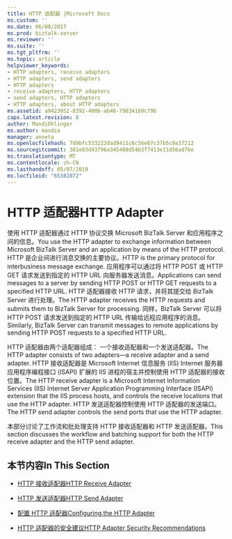 ```yaml
---
title: HTTP 适配器 |Microsoft Docs
ms.custom: ''
ms.date: 06/08/2017
ms.prod: biztalk-server
ms.reviewer: ''
ms.suite: ''
ms.tgt_pltfrm: ''
ms.topic: article
helpviewer_keywords:
- HTTP adapters, receive adapters
- HTTP adapters, send adapters
- HTTP adapters
- receive adapters, HTTP adapters
- send adapters, HTTP adapters
- HTTP adapters, about HTTP adapters
ms.assetid: a9423052-8392-4006-ab46-79834169c796
caps.latest.revision: 8
author: MandiOhlinger
ms.author: mandia
manager: anneta
ms.openlocfilehash: 7d9bfc533222dad9411c6c56e67c37b5c9a37212
ms.sourcegitcommit: 381e83d43796a345488d54b3f7413e11d56ad7be
ms.translationtype: MT
ms.contentlocale: zh-CN
ms.lasthandoff: 05/07/2019
ms.locfileid: "65382872"
---
```

# <a name="http-adapter"></a><span data-ttu-id="894fa-102">HTTP 适配器</span><span class="sxs-lookup"><span data-stu-id="894fa-102">HTTP Adapter</span></span>
<span data-ttu-id="894fa-103">使用 HTTP 适配器通过 HTTP 协议交换 Microsoft BizTalk Server 和应用程序之间的信息。</span><span class="sxs-lookup"><span data-stu-id="894fa-103">You use the HTTP adapter to exchange information between Microsoft BizTalk Server and an application by means of the HTTP protocol.</span></span> <span data-ttu-id="894fa-104">HTTP 是企业间进行消息交换的主要协议。</span><span class="sxs-lookup"><span data-stu-id="894fa-104">HTTP is the primary protocol for interbusiness message exchange.</span></span> <span data-ttu-id="894fa-105">应用程序可以通过将 HTTP POST 或 HTTP GET 请求发送到指定的 HTTP URL 向服务器发送消息。</span><span class="sxs-lookup"><span data-stu-id="894fa-105">Applications can send messages to a server by sending HTTP POST or HTTP GET requests to a specified HTTP URL.</span></span> <span data-ttu-id="894fa-106">HTTP 适配器接收 HTTP 请求，并将其提交给 BizTalk Server 进行处理。</span><span class="sxs-lookup"><span data-stu-id="894fa-106">The HTTP adapter receives the HTTP requests and submits them to BizTalk Server for processing.</span></span> <span data-ttu-id="894fa-107">同样，BizTalk Server 可以将 HTTP POST 请求发送到指定的 HTTP URL 传输给远程应用程序的消息。</span><span class="sxs-lookup"><span data-stu-id="894fa-107">Similarly, BizTalk Server can transmit messages to remote applications by sending HTTP POST requests to a specified HTTP URL.</span></span>  
  
 <span data-ttu-id="894fa-108">HTTP 适配器由两个适配器组成： 一个接收适配器和一个发送适配器。</span><span class="sxs-lookup"><span data-stu-id="894fa-108">The HTTP adapter consists of two adapters—a receive adapter and a send adapter.</span></span> <span data-ttu-id="894fa-109">HTTP 接收适配器是 Microsoft Internet 信息服务 (IIS) Internet 服务器应用程序编程接口 (ISAPI) 扩展的 IIS 进程的宿主并控制使用 HTTP 适配器的接收位置。</span><span class="sxs-lookup"><span data-stu-id="894fa-109">The HTTP receive adapter is a Microsoft Internet Information Services (IIS) Internet Server Application Programming Interface (ISAPI) extension that the IIS process hosts, and controls the receive locations that use the HTTP adapter.</span></span> <span data-ttu-id="894fa-110">HTTP 发送适配器控制使用 HTTP 适配器的发送端口。</span><span class="sxs-lookup"><span data-stu-id="894fa-110">The HTTP send adapter controls the send ports that use the HTTP adapter.</span></span>  
  
 <span data-ttu-id="894fa-111">本部分讨论了工作流和批处理支持 HTTP 接收适配器和 HTTP 发送适配器。</span><span class="sxs-lookup"><span data-stu-id="894fa-111">This section discusses the workflow and batching support for both the HTTP receive adapter and the HTTP send adapter.</span></span>  
  
## <a name="in-this-section"></a><span data-ttu-id="894fa-112">本节内容</span><span class="sxs-lookup"><span data-stu-id="894fa-112">In This Section</span></span>  
  
-   [<span data-ttu-id="894fa-113">HTTP 接收适配器</span><span class="sxs-lookup"><span data-stu-id="894fa-113">HTTP Receive Adapter</span></span>](../core/http-receive-adapter.md)  
  
-   [<span data-ttu-id="894fa-114">HTTP 发送适配器</span><span class="sxs-lookup"><span data-stu-id="894fa-114">HTTP Send Adapter</span></span>](../core/http-send-adapter.md)  
  
-   [<span data-ttu-id="894fa-115">配置 HTTP 适配器</span><span class="sxs-lookup"><span data-stu-id="894fa-115">Configuring the HTTP Adapter</span></span>](../core/configuring-the-http-adapter.md)  
  
-   [<span data-ttu-id="894fa-116">HTTP 适配器的安全建议</span><span class="sxs-lookup"><span data-stu-id="894fa-116">HTTP Adapter Security Recommendations</span></span>](../core/http-adapter-security-recommendations.md)